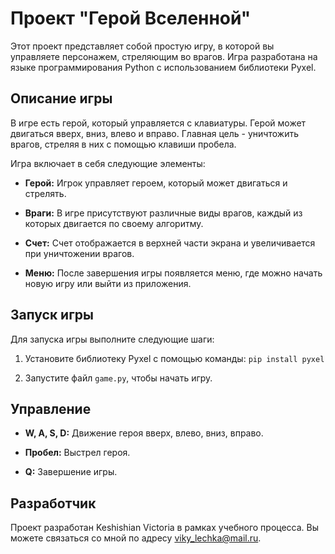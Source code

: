 # Проект "Герой Вселенной"

Этот проект представляет собой простую игру, в которой вы управляете персонажем, стреляющим во врагов. Игра разработана на языке программирования Python с использованием библиотеки Pyxel.

## Описание игры

В игре есть герой, который управляется с клавиатуры. Герой может двигаться вверх, вниз, влево и вправо. Главная цель - уничтожить врагов, стреляя в них с помощью клавиши пробела.

Игра включает в себя следующие элементы:

- **Герой:** Игрок управляет героем, который может двигаться и стрелять.

- **Враги:** В игре присутствуют различные виды врагов, каждый из которых двигается по своему алгоритму.

- **Счет:** Счет отображается в верхней части экрана и увеличивается при уничтожении врагов.

- **Меню:** После завершения игры появляется меню, где можно начать новую игру или выйти из приложения.

## Запуск игры

Для запуска игры выполните следующие шаги:

1. Установите библиотеку Pyxel с помощью команды: `pip install pyxel`

2. Запустите файл `game.py`, чтобы начать игру.

## Управление

- **W, A, S, D:** Движение героя вверх, влево, вниз, вправо.

- **Пробел:** Выстрел героя.

- **Q:** Завершение игры.

## Разработчик

Проект разработан Keshishian Victoria в рамках учебного процесса. Вы можете связаться со мной по адресу viky_lechka@mail.ru.


